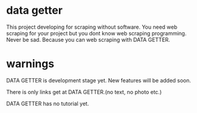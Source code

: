 # data getter
This project developing for scraping without software.
You need web scraping for your project but you dont know web scraping programming.
Never be sad. Because you can web scraping with DATA GETTER.

# warnings
DATA GETTER is development stage yet. New features will be added soon.

There is only links get at DATA GETTER.(no text, no photo etc.)

DATA GETTER has no tutorial yet.

